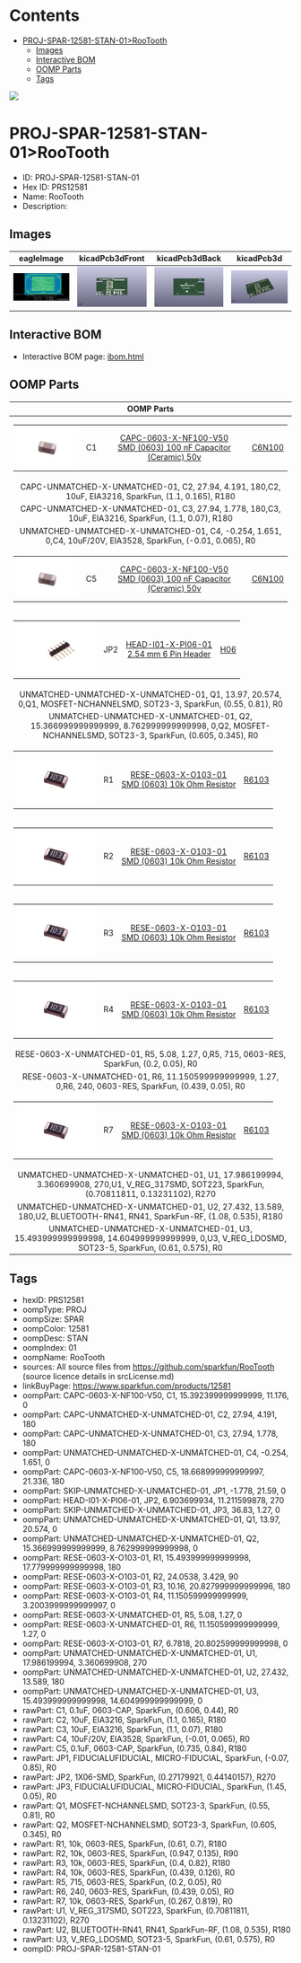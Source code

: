 



Contents
========

* [PROJ-SPAR-12581-STAN-01>RooTooth](#proj-spar-12581-stan-01rootooth)
	* [Images](#images)
	* [Interactive BOM](#interactive-bom)
	* [OOMP Parts](#oomp-parts)
	* [Tags](#tags)
  
![][im]
# PROJ-SPAR-12581-STAN-01>RooTooth

- ID: PROJ-SPAR-12581-STAN-01
- Hex ID: PRS12581
- Name: RooTooth
- Description: 

## Images
  
  

|eagleImage|kicadPcb3dFront|kicadPcb3dBack|kicadPcb3d|
| :---: | :---: | :---: | :---: |
|[![eagleImage](eagleImage_140.png)](eagleImage_600.png)|[![kicadPcb3dFront](kicadPcb3dFront_140.png)](kicadPcb3dFront_600.png)|[![kicadPcb3dBack](kicadPcb3dBack_140.png)](kicadPcb3dBack_600.png)|[![kicadPcb3d](kicadPcb3d_140.png)](kicadPcb3d_600.png)|

## Interactive BOM

- Interactive BOM page: [ibom.html](kicad/bom/ibom.html)

## OOMP Parts
  

|OOMP Parts|
| :---: |
|<table><tr><td>![CAPC-0603-X-NF100-V50](https://raw.githubusercontent.com/oomlout/oomlout_OOMP_parts/main/CAPC-0603-X-NF100-V50/image_140.jpg)</td><td> C1</td><td>[CAPC-0603-X-NF100-V50<br>SMD (0603) 100 nF Capacitor (Ceramic) 50v](https://github.com/oomlout/oomlout_OOMP_parts/tree/main/CAPC-0603-X-NF100-V50/)</td><td>[C6N100](https://github.com/oomlout/oomlout_OOMP_parts/tree/main/CAPC-0603-X-NF100-V50/)</td></tr></table>|
|CAPC-UNMATCHED-X-UNMATCHED-01, C2, 27.94, 4.191, 180,C2, 10uF, EIA3216, SparkFun, (1.1, 0.165), R180|
|CAPC-UNMATCHED-X-UNMATCHED-01, C3, 27.94, 1.778, 180,C3, 10uF, EIA3216, SparkFun, (1.1, 0.07), R180|
|UNMATCHED-UNMATCHED-X-UNMATCHED-01, C4, -0.254, 1.651, 0,C4, 10uF/20V, EIA3528, SparkFun, (-0.01, 0.065), R0|
|<table><tr><td>![CAPC-0603-X-NF100-V50](https://raw.githubusercontent.com/oomlout/oomlout_OOMP_parts/main/CAPC-0603-X-NF100-V50/image_140.jpg)</td><td> C5</td><td>[CAPC-0603-X-NF100-V50<br>SMD (0603) 100 nF Capacitor (Ceramic) 50v](https://github.com/oomlout/oomlout_OOMP_parts/tree/main/CAPC-0603-X-NF100-V50/)</td><td>[C6N100](https://github.com/oomlout/oomlout_OOMP_parts/tree/main/CAPC-0603-X-NF100-V50/)</td></tr></table>|
|<table><tr><td>![HEAD-I01-X-PI06-01](https://raw.githubusercontent.com/oomlout/oomlout_OOMP_parts/main/HEAD-I01-X-PI06-01/image_140.jpg)</td><td> JP2</td><td>[HEAD-I01-X-PI06-01<br>2.54 mm 6 Pin Header](https://github.com/oomlout/oomlout_OOMP_parts/tree/main/HEAD-I01-X-PI06-01/)</td><td>[H06](https://github.com/oomlout/oomlout_OOMP_parts/tree/main/HEAD-I01-X-PI06-01/)</td></tr></table>|
|UNMATCHED-UNMATCHED-X-UNMATCHED-01, Q1, 13.97, 20.574, 0,Q1, MOSFET-NCHANNELSMD, SOT23-3, SparkFun, (0.55, 0.81), R0|
|UNMATCHED-UNMATCHED-X-UNMATCHED-01, Q2, 15.366999999999999, 8.762999999999998, 0,Q2, MOSFET-NCHANNELSMD, SOT23-3, SparkFun, (0.605, 0.345), R0|
|<table><tr><td>![RESE-0603-X-O103-01](https://raw.githubusercontent.com/oomlout/oomlout_OOMP_parts/main/RESE-0603-X-O103-01/image_140.jpg)</td><td> R1</td><td>[RESE-0603-X-O103-01<br>SMD (0603) 10k Ohm Resistor](https://github.com/oomlout/oomlout_OOMP_parts/tree/main/RESE-0603-X-O103-01/)</td><td>[R6103](https://github.com/oomlout/oomlout_OOMP_parts/tree/main/RESE-0603-X-O103-01/)</td></tr></table>|
|<table><tr><td>![RESE-0603-X-O103-01](https://raw.githubusercontent.com/oomlout/oomlout_OOMP_parts/main/RESE-0603-X-O103-01/image_140.jpg)</td><td> R2</td><td>[RESE-0603-X-O103-01<br>SMD (0603) 10k Ohm Resistor](https://github.com/oomlout/oomlout_OOMP_parts/tree/main/RESE-0603-X-O103-01/)</td><td>[R6103](https://github.com/oomlout/oomlout_OOMP_parts/tree/main/RESE-0603-X-O103-01/)</td></tr></table>|
|<table><tr><td>![RESE-0603-X-O103-01](https://raw.githubusercontent.com/oomlout/oomlout_OOMP_parts/main/RESE-0603-X-O103-01/image_140.jpg)</td><td> R3</td><td>[RESE-0603-X-O103-01<br>SMD (0603) 10k Ohm Resistor](https://github.com/oomlout/oomlout_OOMP_parts/tree/main/RESE-0603-X-O103-01/)</td><td>[R6103](https://github.com/oomlout/oomlout_OOMP_parts/tree/main/RESE-0603-X-O103-01/)</td></tr></table>|
|<table><tr><td>![RESE-0603-X-O103-01](https://raw.githubusercontent.com/oomlout/oomlout_OOMP_parts/main/RESE-0603-X-O103-01/image_140.jpg)</td><td> R4</td><td>[RESE-0603-X-O103-01<br>SMD (0603) 10k Ohm Resistor](https://github.com/oomlout/oomlout_OOMP_parts/tree/main/RESE-0603-X-O103-01/)</td><td>[R6103](https://github.com/oomlout/oomlout_OOMP_parts/tree/main/RESE-0603-X-O103-01/)</td></tr></table>|
|RESE-0603-X-UNMATCHED-01, R5, 5.08, 1.27, 0,R5, 715, 0603-RES, SparkFun, (0.2, 0.05), R0|
|RESE-0603-X-UNMATCHED-01, R6, 11.150599999999999, 1.27, 0,R6, 240, 0603-RES, SparkFun, (0.439, 0.05), R0|
|<table><tr><td>![RESE-0603-X-O103-01](https://raw.githubusercontent.com/oomlout/oomlout_OOMP_parts/main/RESE-0603-X-O103-01/image_140.jpg)</td><td> R7</td><td>[RESE-0603-X-O103-01<br>SMD (0603) 10k Ohm Resistor](https://github.com/oomlout/oomlout_OOMP_parts/tree/main/RESE-0603-X-O103-01/)</td><td>[R6103](https://github.com/oomlout/oomlout_OOMP_parts/tree/main/RESE-0603-X-O103-01/)</td></tr></table>|
|UNMATCHED-UNMATCHED-X-UNMATCHED-01, U1, 17.986199994, 3.360699908, 270,U1, V_REG_317SMD, SOT223, SparkFun, (0.70811811, 0.13231102), R270|
|UNMATCHED-UNMATCHED-X-UNMATCHED-01, U2, 27.432, 13.589, 180,U2, BLUETOOTH-RN41, RN41, SparkFun-RF, (1.08, 0.535), R180|
|UNMATCHED-UNMATCHED-X-UNMATCHED-01, U3, 15.493999999999998, 14.604999999999999, 0,U3, V_REG_LDOSMD, SOT23-5, SparkFun, (0.61, 0.575), R0|

## Tags

- hexID: PRS12581
- oompType: PROJ
- oompSize: SPAR
- oompColor: 12581
- oompDesc: STAN
- oompIndex: 01
- oompName: RooTooth
- sources: All source files from https://github.com/sparkfun/RooTooth (source licence details in srcLicense.md)
- linkBuyPage: https://www.sparkfun.com/products/12581
- oompPart: CAPC-0603-X-NF100-V50, C1, 15.392399999999999, 11.176, 0
- oompPart: CAPC-UNMATCHED-X-UNMATCHED-01, C2, 27.94, 4.191, 180
- oompPart: CAPC-UNMATCHED-X-UNMATCHED-01, C3, 27.94, 1.778, 180
- oompPart: UNMATCHED-UNMATCHED-X-UNMATCHED-01, C4, -0.254, 1.651, 0
- oompPart: CAPC-0603-X-NF100-V50, C5, 18.668999999999997, 21.336, 180
- oompPart: SKIP-UNMATCHED-X-UNMATCHED-01, JP1, -1.778, 21.59, 0
- oompPart: HEAD-I01-X-PI06-01, JP2, 6.903699934, 11.211599878, 270
- oompPart: SKIP-UNMATCHED-X-UNMATCHED-01, JP3, 36.83, 1.27, 0
- oompPart: UNMATCHED-UNMATCHED-X-UNMATCHED-01, Q1, 13.97, 20.574, 0
- oompPart: UNMATCHED-UNMATCHED-X-UNMATCHED-01, Q2, 15.366999999999999, 8.762999999999998, 0
- oompPart: RESE-0603-X-O103-01, R1, 15.493999999999998, 17.779999999999998, 180
- oompPart: RESE-0603-X-O103-01, R2, 24.0538, 3.429, 90
- oompPart: RESE-0603-X-O103-01, R3, 10.16, 20.827999999999996, 180
- oompPart: RESE-0603-X-O103-01, R4, 11.150599999999999, 3.2003999999999997, 0
- oompPart: RESE-0603-X-UNMATCHED-01, R5, 5.08, 1.27, 0
- oompPart: RESE-0603-X-UNMATCHED-01, R6, 11.150599999999999, 1.27, 0
- oompPart: RESE-0603-X-O103-01, R7, 6.7818, 20.802599999999998, 0
- oompPart: UNMATCHED-UNMATCHED-X-UNMATCHED-01, U1, 17.986199994, 3.360699908, 270
- oompPart: UNMATCHED-UNMATCHED-X-UNMATCHED-01, U2, 27.432, 13.589, 180
- oompPart: UNMATCHED-UNMATCHED-X-UNMATCHED-01, U3, 15.493999999999998, 14.604999999999999, 0
- rawPart: C1, 0.1uF, 0603-CAP, SparkFun, (0.606, 0.44), R0
- rawPart: C2, 10uF, EIA3216, SparkFun, (1.1, 0.165), R180
- rawPart: C3, 10uF, EIA3216, SparkFun, (1.1, 0.07), R180
- rawPart: C4, 10uF/20V, EIA3528, SparkFun, (-0.01, 0.065), R0
- rawPart: C5, 0.1uF, 0603-CAP, SparkFun, (0.735, 0.84), R180
- rawPart: JP1, FIDUCIALUFIDUCIAL, MICRO-FIDUCIAL, SparkFun, (-0.07, 0.85), R0
- rawPart: JP2, 1X06-SMD, SparkFun, (0.27179921, 0.44140157), R270
- rawPart: JP3, FIDUCIALUFIDUCIAL, MICRO-FIDUCIAL, SparkFun, (1.45, 0.05), R0
- rawPart: Q1, MOSFET-NCHANNELSMD, SOT23-3, SparkFun, (0.55, 0.81), R0
- rawPart: Q2, MOSFET-NCHANNELSMD, SOT23-3, SparkFun, (0.605, 0.345), R0
- rawPart: R1, 10k, 0603-RES, SparkFun, (0.61, 0.7), R180
- rawPart: R2, 10k, 0603-RES, SparkFun, (0.947, 0.135), R90
- rawPart: R3, 10k, 0603-RES, SparkFun, (0.4, 0.82), R180
- rawPart: R4, 10k, 0603-RES, SparkFun, (0.439, 0.126), R0
- rawPart: R5, 715, 0603-RES, SparkFun, (0.2, 0.05), R0
- rawPart: R6, 240, 0603-RES, SparkFun, (0.439, 0.05), R0
- rawPart: R7, 10k, 0603-RES, SparkFun, (0.267, 0.819), R0
- rawPart: U1, V_REG_317SMD, SOT223, SparkFun, (0.70811811, 0.13231102), R270
- rawPart: U2, BLUETOOTH-RN41, RN41, SparkFun-RF, (1.08, 0.535), R180
- rawPart: U3, V_REG_LDOSMD, SOT23-5, SparkFun, (0.61, 0.575), R0
- oompID: PROJ-SPAR-12581-STAN-01



[im]: kicadPcb3d_450.png
